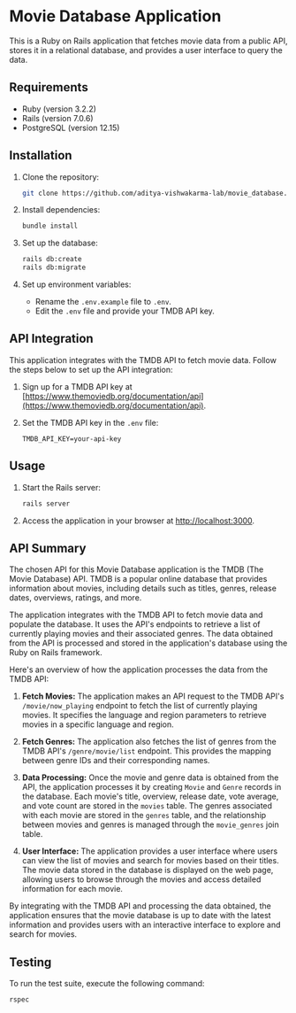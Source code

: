 # Movie Database Application

This is a Ruby on Rails application that fetches movie data from a public API, stores it in a relational database, and provides a user interface to query the data.

## Requirements

- Ruby (version 3.2.2)
- Rails (version 7.0.6)
- PostgreSQL (version 12.15)

## Installation

1. Clone the repository:

   ```bash
   git clone https://github.com/aditya-vishwakarma-lab/movie_database.git
   ```

2. Install dependencies:

   ```bash
   bundle install
   ```

3. Set up the database:

   ```bash
   rails db:create
   rails db:migrate
   ```

4. Set up environment variables:

   - Rename the `.env.example` file to `.env`.
   - Edit the `.env` file and provide your TMDB API key.

## API Integration

This application integrates with the TMDB API to fetch movie data. Follow the steps below to set up the API integration:

1. Sign up for a TMDB API key at [https://www.themoviedb.org/documentation/api](https://www.themoviedb.org/documentation/api).

2. Set the TMDB API key in the `.env` file:

   ```plaintext
   TMDB_API_KEY=your-api-key
   ```

## Usage

1. Start the Rails server:

   ```bash
   rails server
   ```

2. Access the application in your browser at [http://localhost:3000](http://localhost:3000).

## API Summary

The chosen API for this Movie Database application is the TMDB (The Movie Database) API. TMDB is a popular online database that provides information about movies, including details such as titles, genres, release dates, overviews, ratings, and more.

The application integrates with the TMDB API to fetch movie data and populate the database. It uses the API's endpoints to retrieve a list of currently playing movies and their associated genres. The data obtained from the API is processed and stored in the application's database using the Ruby on Rails framework.

Here's an overview of how the application processes the data from the TMDB API:

1. **Fetch Movies:** The application makes an API request to the TMDB API's `/movie/now_playing` endpoint to fetch the list of currently playing movies. It specifies the language and region parameters to retrieve movies in a specific language and region.

2. **Fetch Genres:** The application also fetches the list of genres from the TMDB API's `/genre/movie/list` endpoint. This provides the mapping between genre IDs and their corresponding names.

3. **Data Processing:** Once the movie and genre data is obtained from the API, the application processes it by creating `Movie` and `Genre` records in the database. Each movie's title, overview, release date, vote average, and vote count are stored in the `movies` table. The genres associated with each movie are stored in the `genres` table, and the relationship between movies and genres is managed through the `movie_genres` join table.

4. **User Interface:** The application provides a user interface where users can view the list of movies and search for movies based on their titles. The movie data stored in the database is displayed on the web page, allowing users to browse through the movies and access detailed information for each movie.

By integrating with the TMDB API and processing the data obtained, the application ensures that the movie database is up to date with the latest information and provides users with an interactive interface to explore and search for movies.


## Testing

To run the test suite, execute the following command:

```bash
rspec
```
